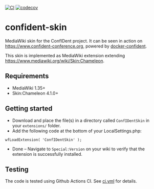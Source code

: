 [![CI](https://github.com/gesinn-it-pub/ConfIDentSkin/actions/workflows/ci.yml/badge.svg)](https://github.com/gesinn-it-pub/ConfIDentSkin/actions/workflows/ci.yml)
[![codecov](https://codecov.io/gh/gesinn-it-pub/ConfIDentSkin/branch/main/graph/badge.svg?token=XYOGLN5ANJ)](https://codecov.io/gh/gesinn-it-pub/ConfIDentSkin)

# confident-skin
MediaWiki skin for the ConfIDent project. It can be seen in action on https://www.confident-conference.org, powered by [docker-confident](https://github.com/gesinn-it-pub/docker-confident/).

This skin is implemented as MediaWiki extension extending https://www.mediawiki.org/wiki/Skin:Chameleon.

## Requirements
* MediaWiki 1.35+
* Skin:Chameleon 4.1.0+

## Getting started
* Download and place the file(s) in a directory called `ConfIDentSkin` in your `extensions/` folder.
* Add the following code at the bottom of your LocalSettings.php:
```
wfLoadExtension( 'ConfIDentSkin' );
```
* Done – Navigate to `Special:Version` on your wiki to verify that the extension is successfully installed.

## Testing
The code is tested using Github Actions CI. See [ci.yml](.github/workflows/ci.yml) for details.
